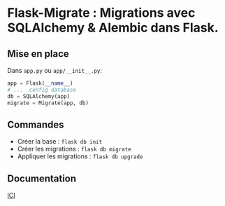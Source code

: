 # Flask-Migrate : Migrations avec SQLAlchemy & Alembic dans Flask.

## Mise en place

Dans `app.py` ou `app/__init__.py`:

```python
app = Flask(__name__)
# ...  config database
db = SQLAlchemy(app)
migrate = Migrate(app, db)
```

## Commandes

* Créer la base : `flask db init`
* Créer les migrations : `flask db migrate`
* Appliquer les migrations : `flask db upgrade`

## Documentation

[ICI](https://flask-migrate.readthedocs.io/en/latest/)

